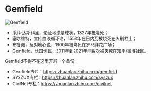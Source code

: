 # Gemfield
![Gemfield](https://github-readme-stats.vercel.app/api?username=gemfield&theme=dark&show_icons=true)

* 采科·达斯科里，论证地球是球状，1327年被烧死； 
* 塞尔维特，宣传血液循环论，1553年在日内瓦被烧死在火刑柱上； 
* 布鲁诺，反对地心说，1600年被烧死在罗马鲜花广场； 
* Gemfield，忧国忧民，2011年到2021年间数次被夹死在知乎/微博社区。

Gemfield不得不在这里开辟一个备份:
* Gemfield专栏：https://zhuanlan.zhihu.com/gemfield
* SYSZUX专栏：https://zhuanlan.zhihu.com/syszux 
* CivilNet专栏：https://zhuanlan.zhihu.com/civilnet 
